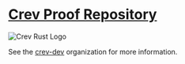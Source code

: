# [Crev Proof Repository](https://github.com/crev-dev/crev/wiki/Proof-Repository)

![Crev Rust Logo](https://img.shields.io/badge/crev-rust-blue?logo=rust)

See the [crev-dev](https://github.com/crev-dev/) organization for more information.
